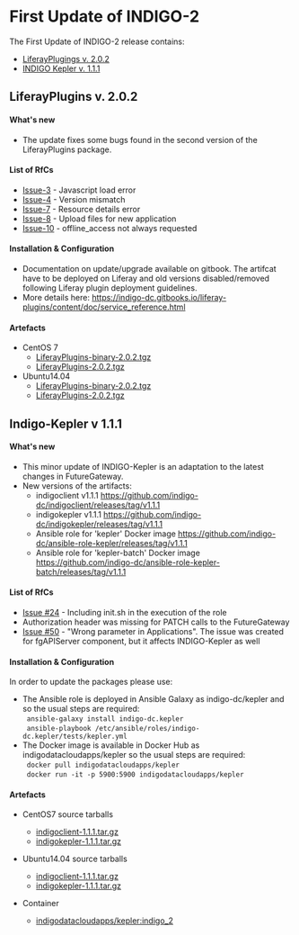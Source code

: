 # First Update of INDIGO-2

The First Update of INDIGO-2 release contains:
* [LiferayPlugings v. 2.0.2](#lp)
* [INDIGO Kepler v. 1.1.1](#ik)

## <a name="lp"></a>LiferayPlugins v. 2.0.2

#### What's new
* The update fixes some bugs found in the second version of the LiferayPlugins package.

#### List of RfCs
* [Issue-3](https://github.com/indigo-dc/LiferayPlugins/issues/3) - Javascript load error
* [Issue-4](https://github.com/indigo-dc/LiferayPlugins/issues/4) - Version mismatch
* [Issue-7](https://github.com/indigo-dc/LiferayPlugins/issues/7) - Resource details error
* [Issue-8](https://github.com/indigo-dc/LiferayPlugins/issues/8) - Upload files for new application
* [Issue-10](https://github.com/indigo-dc/LiferayPlugins/issues/10) - offline_access not always requested

#### Installation & Configuration
* Documentation on update/upgrade available on gitbook. The artifcat have to be deployed on Liferay
and old versions disabled/removed following Liferay plugin deployment guidelines.
* More details here: https://indigo-dc.gitbooks.io/liferay-plugins/content/doc/service_reference.html

#### Artefacts
* CentOS 7
  * [LiferayPlugins-binary-2.0.2.tgz](http://repo.indigo-datacloud.eu/repository/indigo/2/centos7/x86_64/tgz/LiferayPlugins-binary-2.0.2.tgz)
  * [LiferayPlugins-2.0.2.tgz](http://repo.indigo-datacloud.eu/repository/indigo/2/centos7/SRPMS/tgz/LiferayPlugins-2.0.2.tgz)
* Ubuntu14.04
  * [LiferayPlugins-binary-2.0.2.tgz](http://repo.indigo-datacloud.eu/repository/indigo/2/ubuntu/dists/xenial-updates/main/binary-amd64/LiferayPlugins-binary-2.0.2.tgz)
  * [LiferayPlugins-2.0.2.tgz](http://repo.indigo-datacloud.eu/repository/indigo/2/ubuntu/dists/xenial-updates/main/source/LiferayPlugins-2.0.2.tgz)
  
## <a name="ik"></a>Indigo-Kepler v 1.1.1

#### What's new
* This minor update of INDIGO-Kepler is an adaptation to the latest changes in FutureGateway.
* New versions of the artifacts:
  * indigoclient v1.1.1 https://github.com/indigo-dc/indigoclient/releases/tag/v1.1.1
  * indigokepler v1.1.1 https://github.com/indigo-dc/indigokepler/releases/tag/v1.1.1
  * Ansible role for 'kepler' Docker image https://github.com/indigo-dc/ansible-role-kepler/releases/tag/v1.1.1
  * Ansible role for 'kepler-batch' Docker image https://github.com/indigo-dc/ansible-role-kepler-batch/releases/tag/v1.1.1

#### List of RfCs
* [Issue #24](https://github.com/indigo-dc/ansible-role-kepler/issues/24) - Including init.sh in the execution of the role
* Authorization header was missing for PATCH calls to the FutureGateway
* [Issue #50](https://github.com/indigo-dc/fgAPIServer/issues/50) - "Wrong parameter in Applications". The issue was created for fgAPIServer component, but it affects INDIGO-Kepler as well 

#### Installation & Configuration
In order to update the packages please use:
* The Ansible role is deployed in Ansible Galaxy as indigo-dc/kepler and so the usual steps are required:<br>
  ``` ansible-galaxy install indigo-dc.kepler```<br>
  ``` ansible-playbook /etc/ansible/roles/indigo-dc.kepler/tests/kepler.yml```<br>
* The Docker image is available in Docker Hub as indigodatacloudapps/kepler so the usual steps are required:<br>
  ``` docker pull indigodatacloudapps/kepler```<br>
  ``` docker run -it -p 5900:5900 indigodatacloudapps/kepler```<br>

#### Artefacts
* CentOS7 source tarballs
  * [indigoclient-1.1.1.tar.gz](http://repo.indigo-datacloud.eu/repository/indigo/2/centos7/SRPMS/tgz/indigoclient-1.1.1.tar.gz)
  * [indigokepler-1.1.1.tar.gz](http://repo.indigo-datacloud.eu/repository/indigo/2/centos7/SRPMS/tgz/indigokepler-1.1.1.tar.gz) 

* Ubuntu14.04 source tarballs
  * [indigoclient-1.1.1.tar.gz](http://repo.indigo-datacloud.eu/repository/indigo/1/ubuntu/dists/xenial-updates/main/source/indigoclient-1.1.1.tar.gz)
  * [indigokepler-1.1.1.tar.gz](http://repo.indigo-datacloud.eu/repository/indigo/1/ubuntu/dists/xenial-updates/main/source/indigokepler-1.1.1.tar.gz) 

* Container
  * [indigodatacloudapps/kepler:indigo_2](https://hub.docker.com/r/indigodatacloudapps/kepler/tags/)
